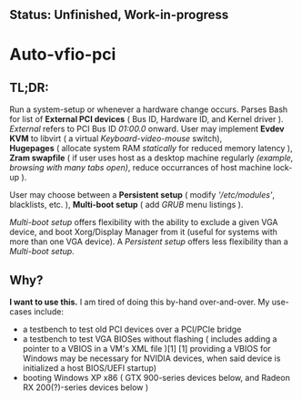 ## Status: Unfinished, Work-in-progress
# Auto-vfio-pci
## TL;DR:
  Run a system-setup or whenever a hardware change occurs. Parses Bash for list of **External PCI devices** ( Bus ID, Hardware ID, and Kernel driver ). *External* refers to PCI Bus ID *01:00.0* onward.
User may implement
                      **Evdev KVM** to libvirt ( a virtual *Keyboard-video-mouse* switch),  
                      **Hugepages** ( allocate system RAM *statically* for reduced memory latency ),
                      **Zram swapfile** ( if user uses host as a desktop machine regularly *(example, browsing with many tabs open)*, reduce occurrances of host machine lock-up ).

User may choose between a
                            **Persistent setup** ( modify *'/etc/modules'*, blacklists, etc. ), 
                            **Multi-boot setup** ( add *GRUB* menu listings ).
                            
*Multi-boot setup* offers flexibility with the ability to exclude a given VGA device, and boot Xorg/Display Manager from it (useful for systems with more than one VGA device). A *Persistent setup* offers less flexibility than a *Multi-boot setup*.

## Why?
  **I want to use this.** I am tired of doing this by-hand over-and-over.
  My use-cases include:
  * a testbench to test old PCI devices over a PCI/PCIe bridge
  * a testbench to test VGA BIOSes without flashing ( includes adding a pointer to a VBIOS in a VM's XML file )[1] 
  [1] providing a VBIOS for Windows may be necessary for NVIDIA devices, when said device is initialized a host BIOS/UEFI startup)
  * booting Windows XP x86 ( GTX 900-series devices below, and Radeon RX 200(?)-series devices below )

